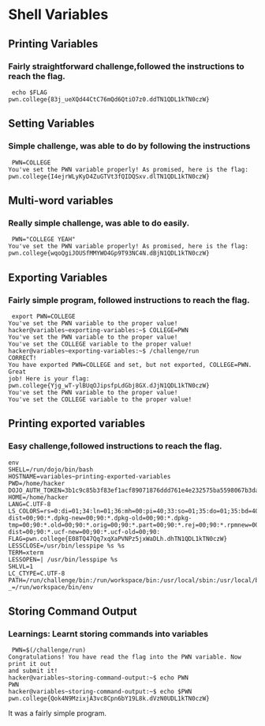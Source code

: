 # Shell Variables
## Printing Variables 
### Fairly straightforward challenge,followed the instructions to reach the flag.
```
 echo $FLAG
pwn.college{83j_ueXQd44CtC76mQd6QtiO7z0.ddTN1QDL1kTN0czW}
```

## Setting Variables
###   Simple challenge, was able to do by following the instructions 
```
 PWN=COLLEGE
You've set the PWN variable properly! As promised, here is the flag:
pwn.college{I4ejrWLyKyD4ZuGTVt3fQIDQSxv.dlTN1QDL1kTN0czW}
```

## Multi-word variables 
### Really simple challenge, was able to do easily. 
```
 PWN="COLLEGE YEAH"
You've set the PWN variable properly! As promised, here is the flag:
pwn.college{wqoQgiJOUSfMMYWO4Gp9T93NC4N.dBjN1QDL1kTN0czW}
```

## Exporting Variables 
###  Fairly simple program, followed instructions to reach the flag.
```
 export PWN=COLLEGE
You've set the PWN variable to the proper value!
hacker@variables~exporting-variables:~$ COLLEGE=PWN
You've set the PWN variable to the proper value!
You've set the COLLEGE variable to the proper value!
hacker@variables~exporting-variables:~$ /challenge/run
CORRECT!
You have exported PWN=COLLEGE and set, but not exported, COLLEGE=PWN. Great
job! Here is your flag:
pwn.college{Yjg_wT-ylBUqOJipsfpLdGbj8GX.dJjN1QDL1kTN0czW}
You've set the PWN variable to the proper value!
You've set the COLLEGE variable to the proper value!
```
## Printing exported variables 
### Easy challenge,followed instructions to reach the flag.
```
env
SHELL=/run/dojo/bin/bash
HOSTNAME=variables~printing-exported-variables
PWD=/home/hacker
DOJO_AUTH_TOKEN=3b1c9c85b3f83ef1acf89071876ddd761e4e232575ba5598067b3dabbc03d076
HOME=/home/hacker
LANG=C.UTF-8
LS_COLORS=rs=0:di=01;34:ln=01;36:mh=00:pi=40;33:so=01;35:do=01;35:bd=40;33;01:cd=40;33;01:or=40;31;01:mi=00:su=37;41:sg=30;43:ca=00:tw=30;42:ow=34;42:st=37;44:ex=01;32:*.7z=01;31:*.ace=01;31:*.alz=01;31:*.apk=01;31:*.arc=01;31:*.arj=01;31:*.bz=01;31:*.bz2=01;31:*.cab=01;31:*.cpio=01;31:*.crate=01;31:*.deb=01;31:*.drpm=01;31:*.dwm=01;31:*.dz=01;31:*.ear=01;31:*.egg=01;31:*.esd=01;31:*.gz=01;31:*.jar=01;31:*.lha=01;31:*.lrz=01;31:*.lz=01;31:*.lz4=01;31:*.lzh=01;31:*.lzma=01;31:*.lzo=01;31:*.pyz=01;31:*.rar=01;31:*.rpm=01;31:*.rz=01;31:*.sar=01;31:*.swm=01;31:*.t7z=01;31:*.tar=01;31:*.taz=01;31:*.tbz=01;31:*.tbz2=01;31:*.tgz=01;31:*.tlz=01;31:*.txz=01;31:*.tz=01;31:*.tzo=01;31:*.tzst=01;31:*.udeb=01;31:*.war=01;31:*.whl=01;31:*.wim=01;31:*.xz=01;31:*.z=01;31:*.zip=01;31:*.zoo=01;31:*.zst=01;31:*.avif=01;35:*.jpg=01;35:*.jpeg=01;35:*.mjpg=01;35:*.mjpeg=01;35:*.gif=01;35:*.bmp=01;35:*.pbm=01;35:*.pgm=01;35:*.ppm=01;35:*.tga=01;35:*.xbm=01;35:*.xpm=01;35:*.tif=01;35:*.tiff=01;35:*.png=01;35:*.svg=01;35:*.svgz=01;35:*.mng=01;35:*.pcx=01;35:*.mov=01;35:*.mpg=01;35:*.mpeg=01;35:*.m2v=01;35:*.mkv=01;35:*.webm=01;35:*.webp=01;35:*.ogm=01;35:*.mp4=01;35:*.m4v=01;35:*.mp4v=01;35:*.vob=01;35:*.qt=01;35:*.nuv=01;35:*.wmv=01;35:*.asf=01;35:*.rm=01;35:*.rmvb=01;35:*.flc=01;35:*.avi=01;35:*.fli=01;35:*.flv=01;35:*.gl=01;35:*.dl=01;35:*.xcf=01;35:*.xwd=01;35:*.yuv=01;35:*.cgm=01;35:*.emf=01;35:*.ogv=01;35:*.ogx=01;35:*.aac=00;36:*.au=00;36:*.flac=00;36:*.m4a=00;36:*.mid=00;36:*.midi=00;36:*.mka=00;36:*.mp3=00;36:*.mpc=00;36:*.ogg=00;36:*.ra=00;36:*.wav=00;36:*.oga=00;36:*.opus=00;36:*.spx=00;36:*.xspf=00;36:*~=00;90:*#=00;90:*.bak=00;90:*.crdownload=00;90:*.dpkg-dist=00;90:*.dpkg-new=00;90:*.dpkg-old=00;90:*.dpkg-tmp=00;90:*.old=00;90:*.orig=00;90:*.part=00;90:*.rej=00;90:*.rpmnew=00;90:*.rpmorig=00;90:*.rpmsave=00;90:*.swp=00;90:*.tmp=00;90:*.ucf-dist=00;90:*.ucf-new=00;90:*.ucf-old=00;90:
FLAG=pwn.college{E08TQ47Qq7xqXaPVNPz5jxWaDLh.dhTN1QDL1kTN0czW}
LESSCLOSE=/usr/bin/lesspipe %s %s
TERM=xterm
LESSOPEN=| /usr/bin/lesspipe %s
SHLVL=1
LC_CTYPE=C.UTF-8
PATH=/run/challenge/bin:/run/workspace/bin:/usr/local/sbin:/usr/local/bin:/usr/sbin:/usr/bin:/sbin:/bin
_=/run/workspace/bin/env
```

## Storing Command Output
### Learnings: Learnt storing commands into variables
```
 PWN=$(/challenge/run)
Congratulations! You have read the flag into the PWN variable. Now print it out
and submit it!
hacker@variables~storing-command-output:~$ echo PWN
PWN
hacker@variables~storing-command-output:~$ echo $PWN
pwn.college{Qok4N9MzixjA3vc8Cpn6bY19L8k.dVzN0UDL1kTN0czW}
```
It was a fairly simple program.
